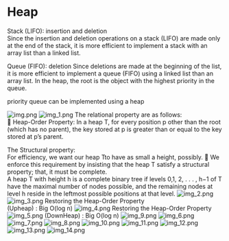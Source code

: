 # Heap
Stack (LIFO): insertion and deletion   
Since the insertion and deletion operations on a stack (LIFO) are made only at the end of the stack, it is more efficient to implement a stack with an
array list than a linked list.

Queue (FIFO): deletion 
Since deletions are made at the beginning of the list,  
it is more efficient to implement a queue (FIFO) using a linked list than an array list.
In the heap, the root is the object with the highest priority in the queue.

priority queue can be implemented using a heap

![img.png](img.png)
![img_1.png](img_1.png)
The relational property are as follows:   
 Heap-Order Property: In a heap T, for every position p other than the root (which has
no parent), the key stored at p is greater than or equal to the key stored at p’s parent.   

The Structural property:  
For efficiency, we want our heap Tto have as small a height, possibly.  We enforce this requirement by insisting that the heap T satisfy a structural property;
that, it must be complete.  
A heap T with height h is a complete binary tree if levels 0,1, 2, . . . , h−1 of T have the maximal number of nodes possible, and the remaining nodes at level h reside in the leftmost possible positions at that level.
![img_2.png](img_2.png)
![img_3.png](img_3.png)
Restoring the Heap-Order Property     
(Upheap) : Big O(log n)
![img_4.png](img_4.png)
Restoring the Heap-Order Property   
![img_5.png](img_5.png)
(DownHeap) : Big O(log n)
![img_9.png](img_9.png)
![img_6.png](img_6.png)  
![img_7.png](img_7.png)
![img_8.png](img_8.png)
![img_10.png](img_10.png)
![img_11.png](img_11.png)
![img_12.png](img_12.png)
![img_13.png](img_13.png)
![img_14.png](img_14.png)